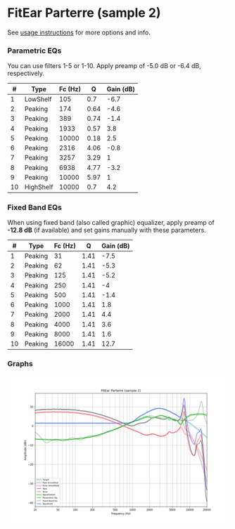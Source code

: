 # FitEar Parterre (sample 2)
See [usage instructions](https://github.com/jaakkopasanen/AutoEq#usage) for more options and info.

### Parametric EQs
You can use filters 1-5 or 1-10. Apply preamp of -5.0 dB or -6.4 dB, respectively.

|   # | Type      |   Fc (Hz) |    Q |   Gain (dB) |
|-----|-----------|-----------|------|-------------|
|   1 | LowShelf  |       105 | 0.7  |        -6.7 |
|   2 | Peaking   |       174 | 0.64 |        -4.6 |
|   3 | Peaking   |       389 | 0.74 |        -1.4 |
|   4 | Peaking   |      1933 | 0.57 |         3.8 |
|   5 | Peaking   |     10000 | 0.18 |         2.5 |
|   6 | Peaking   |      2316 | 4.06 |        -0.8 |
|   7 | Peaking   |      3257 | 3.29 |         1   |
|   8 | Peaking   |      6938 | 4.77 |        -3.2 |
|   9 | Peaking   |     10000 | 5.97 |         1   |
|  10 | HighShelf |     10000 | 0.7  |         4.2 |

### Fixed Band EQs
When using fixed band (also called graphic) equalizer, apply preamp of **-12.8 dB** (if available) and set gains manually with these parameters.

|   # | Type    |   Fc (Hz) |    Q |   Gain (dB) |
|-----|---------|-----------|------|-------------|
|   1 | Peaking |        31 | 1.41 |        -7.5 |
|   2 | Peaking |        62 | 1.41 |        -5.3 |
|   3 | Peaking |       125 | 1.41 |        -5.2 |
|   4 | Peaking |       250 | 1.41 |        -4   |
|   5 | Peaking |       500 | 1.41 |        -1.4 |
|   6 | Peaking |      1000 | 1.41 |         1.8 |
|   7 | Peaking |      2000 | 1.41 |         4.4 |
|   8 | Peaking |      4000 | 1.41 |         3.6 |
|   9 | Peaking |      8000 | 1.41 |         1.6 |
|  10 | Peaking |     16000 | 1.41 |        12.7 |

### Graphs
![](./FitEar%20Parterre%20(sample%202).png)
